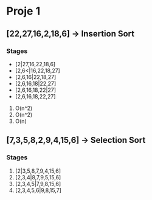 # Proje 1
## [22,27,16,2,18,6] -> Insertion Sort
### Stages
* [2|27,16,22,18,6]
* [2,6<|16,22,18,27]
* [2,6,16|22,18,27]
* [2,6,16,18|22,27]
* [2,6,16,18,22|27]
* [2,6,16,18,22,27]

1. O(n^2) 
2. O(n^2)
3. O(n)

## [7,3,5,8,2,9,4,15,6] -> Selection Sort
### Stages
1. [2|3,5,8,7,9,4,15,6]
2. [2,3,4|8,7,9,5,15,6]
3. [2,3,4,5|7,9,8,15,6]
4. [2,3,4,5,6|9,8,15,7]